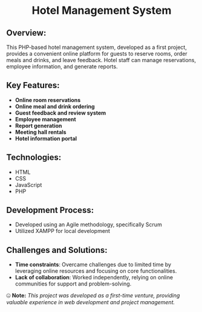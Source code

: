<h1 align="center">Hotel Management System</h1>

## Overview:
This PHP-based hotel management system, developed as a first project, provides a convenient online platform for guests to reserve rooms, order meals and drinks, and leave feedback. Hotel staff can manage reservations, employee information, and generate reports.

## Key Features:

- **Online room reservations**
- **Online meal and drink ordering**
- **Guest feedback and review system**
- **Employee management**
- **Report generation**
- **Meeting hall rentals**
- **Hotel information portal**

## Technologies:

- HTML
- CSS
- JavaScript
- PHP

## Development Process:

- Developed using an Agile methodology, specifically Scrum
- Utilized XAMPP for local development

## Challenges and Solutions:

- **Time constraints**: Overcame challenges due to limited time by leveraging online resources and focusing on core functionalities.
- **Lack of collaboration**: Worked independently, relying on online communities for support and problem-solving.

🤐 **Note:** *This project was developed as a first-time venture, providing valuable experience in web development and project management.*
